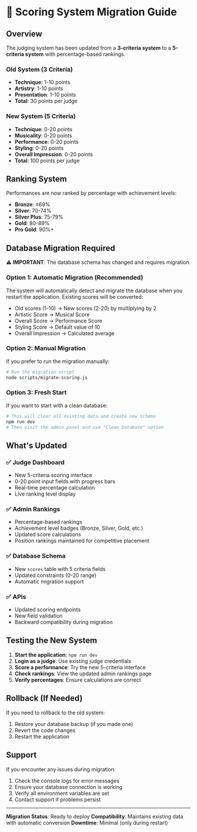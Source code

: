 # 🎯 Scoring System Migration Guide

## Overview

The judging system has been updated from a **3-criteria system** to a **5-criteria system** with percentage-based rankings.

### Old System (3 Criteria)
- **Technique**: 1-10 points
- **Artistry**: 1-10 points  
- **Presentation**: 1-10 points
- **Total**: 30 points per judge

### New System (5 Criteria)
- **Technique**: 0-20 points
- **Musicality**: 0-20 points
- **Performance**: 0-20 points
- **Styling**: 0-20 points
- **Overall Impression**: 0-20 points
- **Total**: 100 points per judge

## Ranking System

Performances are now ranked by percentage with achievement levels:

- **Bronze**: ≤69%
- **Silver**: 70-74%
- **Silver Plus**: 75-79%
- **Gold**: 80-89%
- **Pro Gold**: 90%+

## Database Migration Required

⚠️ **IMPORTANT**: The database schema has changed and requires migration.

### Option 1: Automatic Migration (Recommended)

The system will automatically detect and migrate the database when you restart the application. Existing scores will be converted:

- Old scores (1-10) → New scores (2-20) by multiplying by 2
- Artistic Score → Musical Score
- Overall Score → Performance Score  
- Styling Score → Default value of 10
- Overall Impression → Calculated average

### Option 2: Manual Migration

If you prefer to run the migration manually:

```bash
# Run the migration script
node scripts/migrate-scoring.js
```

### Option 3: Fresh Start

If you want to start with a clean database:

```bash
# This will clear all existing data and create new schema
npm run dev
# Then visit the admin panel and use "Clean Database" option
```

## What's Updated

### ✅ Judge Dashboard
- New 5-criteria scoring interface
- 0-20 point input fields with progress bars
- Real-time percentage calculation
- Live ranking level display

### ✅ Admin Rankings
- Percentage-based rankings
- Achievement level badges (Bronze, Silver, Gold, etc.)
- Updated score calculations
- Position rankings maintained for competitive placement

### ✅ Database Schema
- New `scores` table with 5 criteria fields
- Updated constraints (0-20 range)
- Automatic migration support

### ✅ APIs
- Updated scoring endpoints
- New field validation
- Backward compatibility during migration

## Testing the New System

1. **Start the application**: `npm run dev`
2. **Login as a judge**: Use existing judge credentials
3. **Score a performance**: Try the new 5-criteria interface
4. **Check rankings**: View the updated admin rankings page
5. **Verify percentages**: Ensure calculations are correct

## Rollback (If Needed)

If you need to rollback to the old system:

1. Restore your database backup (if you made one)
2. Revert the code changes
3. Restart the application

## Support

If you encounter any issues during migration:

1. Check the console logs for error messages
2. Ensure your database connection is working
3. Verify all environment variables are set
4. Contact support if problems persist

---

**Migration Status**: Ready to deploy
**Compatibility**: Maintains existing data with automatic conversion
**Downtime**: Minimal (only during restart) 